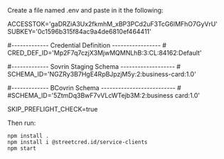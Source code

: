 

Create a file named .env and paste in it the following:

ACCESSTOK='gaDRZiA3Ux2fkmhM_xBP3PCd2uF3TcG6lMFhO7GyVrU' SUBKEY='0c1596b315f84ac9a4de6810ef464411'

#------------- Credential Definition ----------------- # CRED_DEF_ID='Mp2F7q7czjX3MjwMQMNLhB:3:CL:84162:Default'

#------------- Sovrin Staging Schema ------------------- # SCHEMA_ID='NGZRy3B7HgE4RpBJpzjM5y:2:business-card:1.0'

#------------- BCovrin Schema -------------------------- # #SCHEMA_ID='5ZtmDq3BwF7vVLcWTejb3M:2:business card:1.0'

SKIP_PREFLIGHT_CHECK=true

Then run:

    npm install .
    npm install i @streetcred.id/service-clients
    npm start

